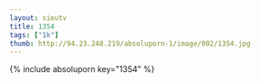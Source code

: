 ```yaml
--- 
layout: sieutv
title: 1354
tags: ["1k"]
thumb: http://94.23.248.219/absoluporn-1/image/002/1354.jpg
---
```

{% include absoluporn key="1354" %} 
